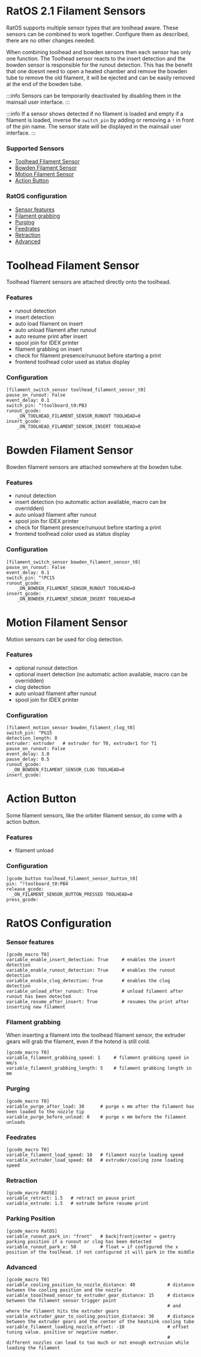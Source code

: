 # RatOS 2.1 Filament Sensors

RatOS supports multiple sensor types that are toolhead aware. These sensors can be combined to work together. Configure them as described, there are no other changes needed. 

When combining toolhead and bowden sensors then each sensor has only one function. The Toolhead sensor reacts to the insert detection and the bowden sensor is responsible for the runout detection. This has the benefit that one doesnt need to open a heated chamber and remove the bowden tube to remove the old filament, it will be ejected and can be easily removed at the end of the bowden tube.

:::info
Sensors can be temporarily deactivated by disabling them in the mainsail user interface.
:::

:::info
If a sensor shows detected if no filament is loaded and empty if a filament is loaded, inverse the `switch_pin` by adding or removing a `!` in front of the pin name. The sensor state will be displayed in the mainsail user interface.
:::

### Supported Sensors

- [Toolhead Filament Sensor](#toolhead-filament-sensor)
- [Bowden Filament Sensor](#bowden-filament-sensor)
- [Motion Filament Sensor](#motion-filament-sensor)
- [Action Button](#action-button)

### RatOS configuration

- [Sensor features](#sensor-features)
- [Filament grabbing](#filament-grabbing)
- [Purging](#purging)
- [Feedrates](#feedrates)
- [Retraction](#retraction)
- [Advanced](#advanced)

# Toolhead Filament Sensor

Toolhead filament sensors are attached directly onto the toolhead.

### Features

- runout detection 
- insert detection
- auto load filament on insert
- auto unload filament after runout
- auto resume print after insert
- spool join for IDEX printer
- filament grabbing on insert
- check for filament presence/runuout before starting a print
- frontend toolhead color used as status display

### Configuration
```
[filament_switch_sensor toolhead_filament_sensor_t0]
pause_on_runout: False
event_delay: 0.1
switch_pin: ^!toolboard_t0:PB3
runout_gcode: 
    _ON_TOOLHEAD_FILAMENT_SENSOR_RUNOUT TOOLHEAD=0
insert_gcode: 
    _ON_TOOLHEAD_FILAMENT_SENSOR_INSERT TOOLHEAD=0
```

# Bowden Filament Sensor

Bowden filament sensors are attached somewhere at the bowden tube.

### Features

- runout detection 
- insert detection (no automatic action available, macro can be overridden)
- auto unload filament after runout
- spool join for IDEX printer
- check for filament presence/runuout before starting a print
- frontend toolhead color used as status display

### Configuration
```
[filament_switch_sensor bowden_filament_sensor_t0]
pause_on_runout: False
event_delay: 0.1
switch_pin: ^!PC15
runout_gcode: 
    _ON_BOWDEN_FILAMENT_SENSOR_RUNOUT TOOLHEAD=0
insert_gcode: 
    _ON_BOWDEN_FILAMENT_SENSOR_INSERT TOOLHEAD=0
```

# Motion Filament Sensor

Motion sensors can be used for clog detection.

### Features

- optional runout detection 
- optional insert detection (no automatic action available, macro can be overridden)
- clog detection
- auto unload filament after runout
- spool join for IDEX printer

### Configuration
```
[filament_motion_sensor bowden_filament_clog_t0]
switch_pin: ^PG15
detection_length: 8
extruder: extruder   # extruder for T0, extruder1 for T1
pause_on_runout: False
event_delay: 3.0
pause_delay: 0.5
runout_gcode:
  _ON_BOWDEN_FILAMENT_SENSOR_CLOG TOOLHEAD=0
insert_gcode:
```

# Action Button

Some filament sensors, like the orbiter filament sensor, do come with a action button.

### Features

- filament unload

### Configuration
```
[gcode_button toolhead_filament_sensor_button_t0]
pin: ^!toolboard_t0:PB4 
release_gcode:     
  _ON_FILAMENT_SENSOR_BUTTON_PRESSED TOOLHEAD=0
press_gcode:
```

# RatOS Configuration

### Sensor features
```
[gcode_macro T0]
variable_enable_insert_detection: True     # enables the insert detection
variable_enable_runout_detection: True     # enables the runout detection
variable_enable_clog_detection: True       # enables the clog detection
variable_unload_after_runout: True         # unload filament after runout has been detected
variable_resume_after_insert: True         # resumes the print after inserting new filament
```

### Filament grabbing
When inserting a filament into the toolhead filament sensor, the extruder gears will grab the filament, even if the hotend is still cold.
```
[gcode_macro T0]
variable_filament_grabbing_speed: 1     # filament grabbing speed in mm/s
variable_filament_grabbing_length: 5    # filament grabbing length in mm
```

### Purging
```
[gcode_macro T0]
variable_purge_after_load: 30      # purge x mm after the filament has been loaded to the nozzle tip
variable_purge_before_unload: 0    # purge x mm before the filament unloads
```

### Feedrates
```
[gcode_macro T0]
variable_filament_load_speed: 10   # filament nozzle loading speed
variable_extruder_load_speed: 60   # extruder/cooling zone loading speed
```

### Retraction
```
[gcode_macro PAUSE]
variable_retract: 1.5   # retract on pause print
variable_extrude: 1.5   # extrude before resume print
```

### Parking Position
```
[gcode_macro RatOS]
variable_runout_park_in: "front"   # back|front|center = gantry parking position if a runout or clog has been detected
variable_runout_park_x: 50         # float = if configured the x position of the toolhead. if not configured it will park in the middle
```

### Advanced
```
[gcode_macro T0]
variable_cooling_position_to_nozzle_distance: 40            # distance between the cooling position and the nozzle
variable_tooolhead_sensor_to_extruder_gear_distance: 15     # distance between the filament sensor trigger point 
                                                            # and where the filament hits the extruder gears
variable_extruder_gear_to_cooling_position_distance: 30     # distance between the extruder gears and the center of the heatsink cooling tube
variable_filament_loading_nozzle_offset: -10                # offset tuning value. positive or negative number. 
                                                            # different nozzles can lead to too much or not enough extrusion while loading the filament
```
